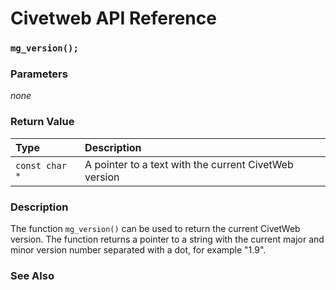 # Civetweb API Reference

### `mg_version();`

### Parameters

*none*

### Return Value

| Type | Description |
| :--- | :--- |
|`const char *`| A pointer to a text with the current CivetWeb version |

### Description

The function `mg_version()` can be used to return the current CivetWeb version.
The function returns a pointer to a string with the current major and minor version number
separated with a dot, for example "1.9".

### See Also
